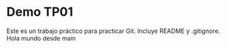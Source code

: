 # Demo TP01
Este es un trabajo práctico para practicar Git.
Incluye README y .gitignore.
Hola mundo desde main
